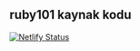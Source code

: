 ## ruby101 kaynak kodu

[![Netlify Status](https://api.netlify.com/api/v1/badges/5192d6ab-31e5-4a83-b3f6-e6420051d2b1/deploy-status)](https://app.netlify.com/sites/ruby101tr/deploys)
